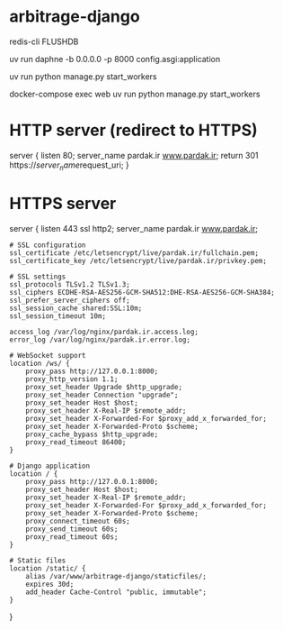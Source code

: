 # arbitrage-django

redis-cli FLUSHDB

uv run daphne -b 0.0.0.0 -p 8000 config.asgi:application

uv run python manage.py start_workers


docker-compose exec web uv run python manage.py start_workers

# HTTP server (redirect to HTTPS)
server {
    listen 80;
    server_name pardak.ir www.pardak.ir;
    return 301 https://$server_name$request_uri;
}

# HTTPS server
server {
    listen 443 ssl http2;
    server_name pardak.ir www.pardak.ir;
    
    # SSL configuration
    ssl_certificate /etc/letsencrypt/live/pardak.ir/fullchain.pem;
    ssl_certificate_key /etc/letsencrypt/live/pardak.ir/privkey.pem;
    
    # SSL settings
    ssl_protocols TLSv1.2 TLSv1.3;
    ssl_ciphers ECDHE-RSA-AES256-GCM-SHA512:DHE-RSA-AES256-GCM-SHA384;
    ssl_prefer_server_ciphers off;
    ssl_session_cache shared:SSL:10m;
    ssl_session_timeout 10m;
    
    access_log /var/log/nginx/pardak.ir.access.log;
    error_log /var/log/nginx/pardak.ir.error.log;

    # WebSocket support
    location /ws/ {
        proxy_pass http://127.0.0.1:8000;
        proxy_http_version 1.1;
        proxy_set_header Upgrade $http_upgrade;
        proxy_set_header Connection "upgrade";
        proxy_set_header Host $host;
        proxy_set_header X-Real-IP $remote_addr;
        proxy_set_header X-Forwarded-For $proxy_add_x_forwarded_for;
        proxy_set_header X-Forwarded-Proto $scheme;
        proxy_cache_bypass $http_upgrade;
        proxy_read_timeout 86400;
    }

    # Django application
    location / {
        proxy_pass http://127.0.0.1:8000;
        proxy_set_header Host $host;
        proxy_set_header X-Real-IP $remote_addr;
        proxy_set_header X-Forwarded-For $proxy_add_x_forwarded_for;
        proxy_set_header X-Forwarded-Proto $scheme;
        proxy_connect_timeout 60s;
        proxy_send_timeout 60s;
        proxy_read_timeout 60s;
    }

    # Static files
    location /static/ {
        alias /var/www/arbitrage-django/staticfiles/;
        expires 30d;
        add_header Cache-Control "public, immutable";
    }
}